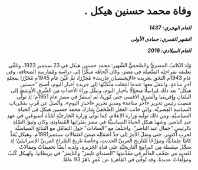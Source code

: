 <h1 dir="rtl">وفاة محمد حسنين هيكل .</h1>

<h5 dir="rtl">العام الهجري:  1437

الشهر القمري: جمادى الأولى

العام الميلادي: 2016</h5>

<p dir="rtl">وُلِدَ الكاتبُ المصريُّ والصَّحفيُّ الشَّهير: محمد حسنين هيكل في 23 سبتمبر 1923، وتلقَّى تعليمَه بمراحِلِه المتَّصِلةِ في مصرَ، وكان اتِّجاهُه مبكِّرًا إلى دراسةِ ومُمارسةِ الصحافةِ، وفي عامِ 1943م التَحَق بجريدة «الإيجبشيان جازيت» مُحرِّرًا، ثمَّ عُيِّنَ عام 1945م مُحَرِّرًا بمجلةِ آخرِ ساعةٍ، وانتقلَ معها عندما انتقلت مِلْكيَّتُها إلى جريدةِ أخبار اليوم، أصبَحَ “حسنين هيكل” بعد ذلك مُراسِلًا متجوِّلًا بأخبارِ اليومِ، وتنقَّل وراءَ الأحداثِ مِن الشَّرقِ الأوسَطِ إلى البلقانِ وإفريقيا والشرقِ الأقصى حتى كوريا، ثم استقرَّ في مصرَ عامَ 1951م؛ إذ تولَّى مَنصِبَ رئيسِ تحرير «آخر ساعة» ومديرِ تحريرِ «أخبارِ اليومِ»، واتَّصلَ عن قُربٍ بمَجْرياتِ السياسةِ المِصريَّة. وإلى جانب العمَلِ الصَّحَفيِّ شارَكَ محمد حسنين هيكل في الحياةِ السياسيَّةِ، ومن ذلك تولِّيه وَزارةَ الإعلامِ، كما تولَّى وَزارةَ الخارجيَّةِ لمُدَّة أسبوعَينِ في عهدِ عبدِ الناصر. وشهِدَ هيكل الحياةَ السياسيَّةَ في مصرَ بفتَراتِها المُتفاوتةِ، وكان وثيقَ الصِّلةِ بالرئيسِ “جمال عبد الناصر”. واختلَفَ مع “السادات” حولَ التعامُلِ مع النتائجِ السياسيَّة لحربِ أكتوبر، حتى وصَلَ الأمرُ إلى حدِّ اعتقالِه ضِمنَ اعتقالاتِ سبتمبر1981م. وهيكل يُعَدُّ كاتبًا عِلمانيًّا، ومؤرِّخًا للتاريخِ العربيِّ الحديثِ، وخاصةً تاريخَ الصِّراعِ العربيِّ الإسرائيليِّ؛ إذ سَجَّلَ سِلسلة مِن البرامِجِ التاريخيَّةِ على قناةِ الجَزيرةِ، ولديه أيضًا تحقيقاتٌ ومقالاتٌ للعديدِ من صُحُفِ العالَم في مقَدِّمتِها “الصنداي تايمز” والتايمز” في بريطانيا. ولهيكل كُتُبٌ ومؤلَّفاتٌ عديدةٌ. وقد تُوفِّيَ في القاهرةِ عن عُمرٍ ناهَزَ 93 عامًا.</p></br>
